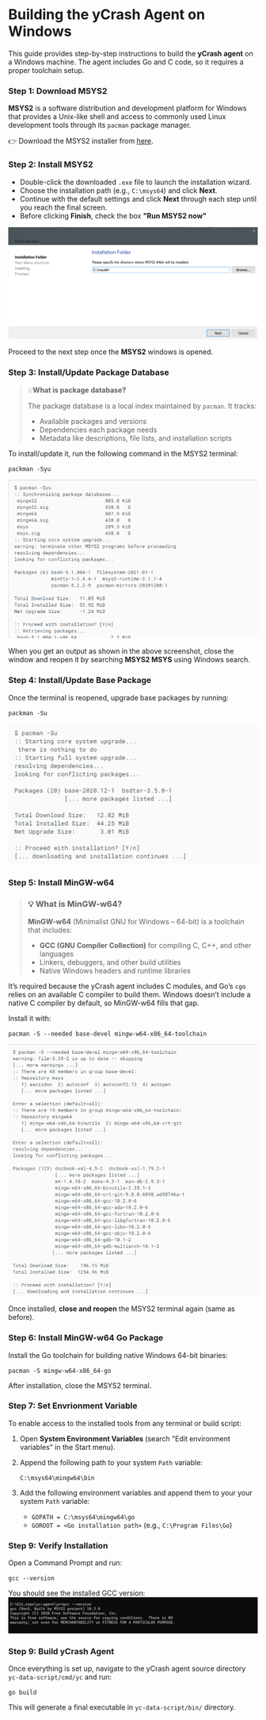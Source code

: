 ﻿# Building the yCrash Agent on Windows

This guide provides step-by-step instructions to build the **yCrash agent** on a Windows machine. The agent includes Go and C code, so it requires a proper toolchain setup.

### Step 1: Download MSYS2

**MSYS2** is a software distribution and development platform for Windows that provides a Unix-like shell and access to commonly used Linux development tools through its `pacman` package manager.

👉 Download the MSYS2 installer from [here](https://github.com/msys2/msys2-installer/releases/download/2021-07-25/msys2-x86_64-20210725.exe).

### Step 2: Install MSYS2
- Double-click the downloaded `.exe` file to launch the installation wizard.
- Choose the installation path (e.g., `C:\msys64`) and click **Next**.
- Continue with the default settings and click **Next** through each step until you reach the final screen.
- Before clicking **Finish**, check the box **"Run MSYS2 now"**

![img](/docs/images/installation-folder.png)

Proceed to the next step once the **MSYS2** windows is opened.
### Step 3: Install/Update Package Database
>💡**What is package database?**
>
>The package database is a local index maintained by `pacman`. It tracks:
>-  Available packages and versions
>- Dependencies each package needs
>- Metadata like descriptions, file lists, and installation scripts

To install/update it, run the following command in the MSYS2 terminal:
```
packman -Syu
```
![img](/docs/images/update-db-package.png)

When you get an output as shown in the above screenshot, close the window and reopen it by searching **MSYS2 MSYS** using Windows search.

### Step 4: Install/Update Base Package
Once the terminal is reopened, upgrade base packages by running:
```
packman -Su
```
 ![img](/docs/images/update-package.png)

### Step 5: Install MinGW-w64

> ### 💡 **What is MinGW-w64?**
> 
> **MinGW-w64** (Minimalist GNU for Windows – 64-bit) is a toolchain that includes:
> -   **GCC (GNU Compiler Collection)** for compiling C, C++, and other languages
> - Linkers, debuggers, and other build utilities
> - Native Windows headers and runtime libraries

It’s required because the yCrash agent includes C modules, and Go’s `cgo` relies on an available C compiler to build them. Windows doesn’t include a native C compiler by default, so MinGW-w64 fills that gap.


Install it with:
```
pacman -S --needed base-devel mingw-w64-x86_64-toolchain
```
![img](/docs/images/compile.png)

Once installed, **close and reopen** the MSYS2 terminal again (same as before).

### Step 6: Install MinGW-w64 Go Package

Install the Go toolchain for building native Windows 64-bit binaries:
```
pacman -S mingw-w64-x86_64-go
```
After installation, close the MSYS2 terminal.

### Step 7: Set Envrionment Variable
To enable access to the installed tools from any terminal or build script:

1. Open **System Environment Variables** (search "Edit environment variables" in the Start menu).
2. Append the following path to your system `Path` variable:
	```
	C:\msys64\mingw64\bin
	```
3. Add the following environment variables and append them to your your system `Path` variable:

	- `GOPATH = C:\msys64\mingw64\go`
	- `GOROOT = <Go installation path>` (e.g., `C:\Program Files\Go`)

### Step 9: Verify Installation

Open a Command Prompt and run:
```
gcc --version
```
You should see the installed GCC version:
![img](/docs/images/gcc-version.png)

### Step 9: Build yCrash Agent
Once everything is set up, navigate to the yCrash agent source directory  `yc-data-script/cmd/yc` and run:
```
go build
```
This will generate a final executable in `yc-data-script/bin/` directory.

